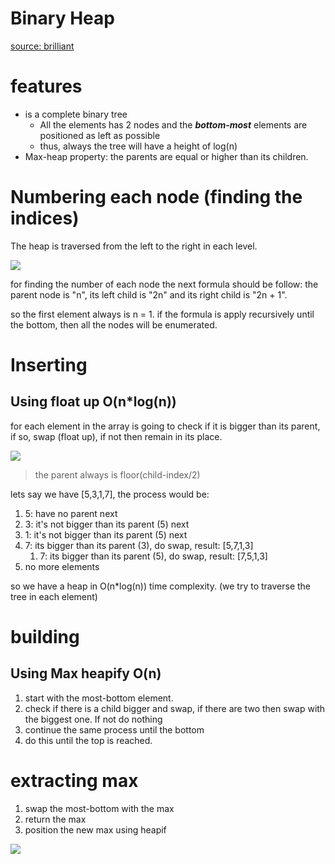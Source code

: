 # Binary Heap
[source: brilliant](https://brilliant.org/wiki/binary-heap/)
# features
- is a complete binary tree
  - All the elements has 2 nodes and the _**bottom-most**_ elements are positioned as left as possible
  - thus, always the tree will have a height of log(n)
- Max-heap property: the parents are equal or higher than its children.


# Numbering each node (finding the indices)
The heap is traversed from the left to the right in each level.

![](https://ds055uzetaobb.cloudfront.net/brioche/uploads/d8U8DAAqtX-heap1.png?width=1200)

for finding the number of each node the next formula should be follow:
the parent node is "n", its left child is "2n" and its right child is "2n + 1".

so the first element always is n = 1. if the formula is apply recursively until the bottom, then all the nodes will be enumerated.

# Inserting

## Using float up O(n*log(n))
for each element in the array is going to check if it is bigger than its parent, if so, swap (float up), if not then remain in its place.

![](https://d18l82el6cdm1i.cloudfront.net/uploads/9qjD7KZepR-isualgo-binary-heap-priority-queue20160424224526.gif)

> the parent always is floor(child-index/2)

lets say we have [5,3,1,7], the process would be:

1. 5: have no parent next
2. 3: it's not bigger than its parent (5) next
3. 1: it's not bigger than its parent (5) next
4. 7: its bigger than its parent (3), do swap, result: [5,7,1,3]
   1. 7: its bigger than its parent (5), do swap, result: [7,5,1,3]
5. no more elements

so we have a heap in O(n*log(n)) time complexity. (we try to traverse the tree in each element)

# building

## Using Max heapify O(n)

1. start with the most-bottom element.
2. check if there is a child bigger and swap, if there are two then swap with the biggest one. If not do nothing
3. continue the same process until the bottom
4. do this until the top is reached.

# extracting max
1. swap the most-bottom with the max
2. return the max
3. position the new max using heapif

![](https://d18l82el6cdm1i.cloudfront.net/uploads/58RYm8REJr-isualgo-binary-heap-priority-queue20160424225207.gif)


